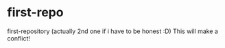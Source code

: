 # first-repo
first-repository (actually 2nd one if i have to be honest :D)
This will make a conflict!
